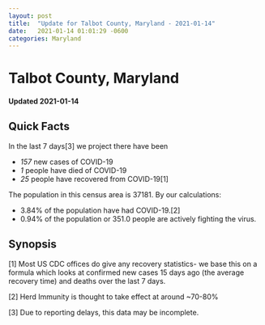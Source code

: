 ```yaml
---
layout: post
title:  "Update for Talbot County, Maryland - 2021-01-14"
date:   2021-01-14 01:01:29 -0600
categories: Maryland
---
```


# Talbot County, Maryland
#### Updated 2021-01-14

## Quick Facts

In the last 7 days[3] we project there have been
- *157* new cases of COVID-19
- *1* people have died of COVID-19
- *25* people have recovered from COVID-19[1]

The population in this census area is 37181. By our calculations:
- 3.84% of the population have had COVID-19.[2]
- 0.94% of the population or 351.0 people are actively fighting the virus.

## Synopsis




[1] Most US CDC offices do give any recovery statistics- we base this on a formula which looks at confirmed new cases
15 days ago (the average recovery time) and deaths over the last 7 days.

[2] Herd Immunity is thought to take effect at around ~70-80%

[3] Due to reporting delays, this data may be incomplete.
 
    